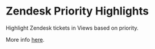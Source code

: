 # Zendesk Priority Highlights

Highlight Zendesk tickets in Views based on priority.

More info [here](https://aculligan.github.io/apps/priorityhighlights).
